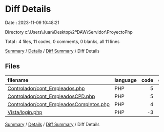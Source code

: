 # Diff Details

Date : 2023-11-09 10:48:21

Directory c:\\Users\\Juan\\Desktop\\2ºDAW\\Servidor\\ProyectoPhp

Total : 4 files,  11 codes, 0 comments, 0 blanks, all 11 lines

[Summary](results.md) / [Details](details.md) / [Diff Summary](diff.md) / Diff Details

## Files
| filename | language | code | comment | blank | total |
| :--- | :--- | ---: | ---: | ---: | ---: |
| [Controlador/cont_Empleados.php](/Controlador/cont_Empleados.php) | PHP | 5 | 0 | 0 | 5 |
| [Controlador/cont_EmpleadosCPD.php](/Controlador/cont_EmpleadosCPD.php) | PHP | 5 | 0 | -1 | 4 |
| [Controlador/cont_EmpleadosCompletos.php](/Controlador/cont_EmpleadosCompletos.php) | PHP | 4 | 0 | 0 | 4 |
| [Vista/login.php](/Vista/login.php) | PHP | -3 | 0 | 1 | -2 |

[Summary](results.md) / [Details](details.md) / [Diff Summary](diff.md) / Diff Details